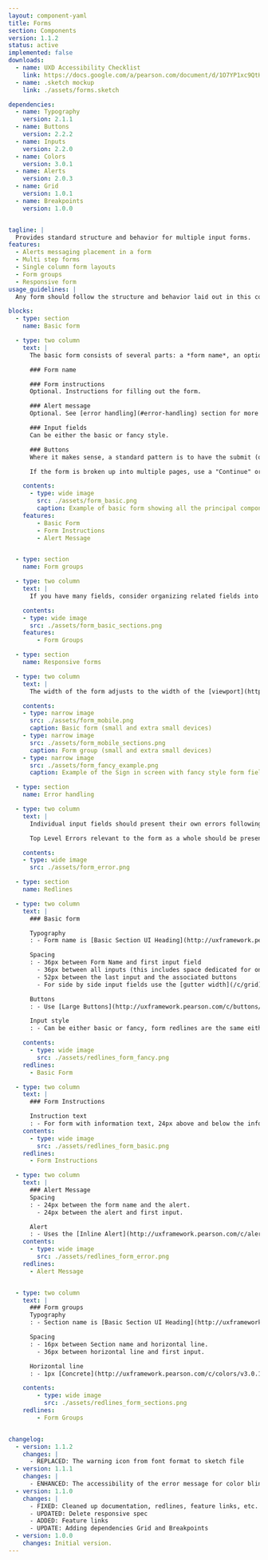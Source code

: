 ```yaml
---
layout: component-yaml
title: Forms
section: Components
version: 1.1.2
status: active
implemented: false
downloads:
  - name: UXD Accessibility Checklist
    link: https://docs.google.com/a/pearson.com/document/d/1O7YP1xc9QtHbVB4sugeWG585RXJbNZIT81H5EBPH9ps/edit?usp=sharing
  - name: .sketch mockup
    link: ./assets/forms.sketch

dependencies:
  - name: Typography
    version: 2.1.1
  - name: Buttons
    version: 2.2.2
  - name: Inputs
    version: 2.2.0
  - name: Colors
    version: 3.0.1
  - name: Alerts
    version: 2.0.3
  - name: Grid
    version: 1.0.1
  - name: Breakpoints
    version: 1.0.0


tagline: |
  Provides standard structure and behavior for multiple input forms.
features:
  - Alerts messaging placement in a form
  - Multi step forms
  - Single column form layouts
  - Form groups
  - Responsive form
usage_guidelines: |
  Any form should follow the structure and behavior laid out in this component.

blocks:
  - type: section
    name: Basic form

  - type: two column
    text: |
      The basic form consists of several parts: a *form name*, an optional set of *form instructions*, an optional *alert message*, one or more *input fields*, and *primary/secondary* action buttons.

      ### Form name

      ### Form instructions
      Optional. Instructions for filling out the form.

      ### Alert message
      Optional. See [error handling](#error-handling) section for more details.

      ### Input fields
      Can be either the basic or fancy style.

      ### Buttons
      Where it makes sense, a standard pattern is to have the submit (or equivalent) button start out as a [default button](http://uxframework.pearson.com/c/buttons/v2.2.2/#buttons--default-button) and become a [primary](http://uxframework.pearson.com/c/buttons/v2.2.2/#buttons--primary-button) or [CTA](http://uxframework.pearson.com/c/buttons/v2.2.2/#buttons--cta-button) button once the form has been completely filled out.

      If the form is broken up into multiple pages, use a "Continue" or "Next" button to advance in the form series. Maintain the same Form Name between each page. You should also include some UI for returning to previous steps in the process, where possible.

    contents:
      - type: wide image
        src: ./assets/form_basic.png
        caption: Example of basic form showing all the principal components
    features:
        - Basic Form
        - Form Instructions
        - Alert Message


  - type: section
    name: Form groups

  - type: two column
    text: |
      If you have many fields, consider organizing related fields into groups. Each group can have a section name. A form group consists of a section name followed by a horizontal line and input fields.

    contents:
    - type: wide image
      src: ./assets/form_basic_sections.png      
    features:
        - Form Groups

  - type: section
    name: Responsive forms

  - type: two column
    text: |
      The width of the form adjusts to the width of the [viewport](http://uxframework.pearson.com/c/breakpoints/).

    contents:
    - type: narrow image
      src: ./assets/form_mobile.png
      caption: Basic form (small and extra small devices)
    - type: narrow image
      src: ./assets/form_mobile_sections.png
      caption: Form group (small and extra small devices)
    - type: narrow image
      src: ./assets/form_fancy_example.png
      caption: Example of the Sign in screen with fancy style form fields

  - type: section
    name: Error handling

  - type: two column
    text: |
      Individual input fields should present their own errors following the styles dictated in the [Inputs component](/c/inputs). Fields with errors should always be accompanied by an error, unless a top level error message is sufficient to understand and fix the problems.

      Top Level Errors relevant to the form as a whole should be presented above the first input and below the form name as an [alert message](http://uxframework.pearson.com/c/forms/v1.1.0-beta.2/#forms--alert-message).

    contents:
    - type: wide image
      src: ./assets/form_error.png   

  - type: section
    name: Redlines

  - type: two column
    text: |
      ### Basic form

      Typography
      : - Form name is [Basic Section UI Heading](http://uxframework.pearson.com/c/typography/v2.1.1/#typography--basic-section-ui-heading)

      Spacing
      : - 36px between Form Name and first input field
        - 36px between all inputs (this includes space dedicated for one line of error text)
        - 52px between the last input and the associated buttons
        - For side by side input fields use the [gutter width](/c/grid) of the current breakpoint as the spacing

      Buttons
      : - Use [Large Buttons](http://uxframework.pearson.com/c/buttons/v2.2.2/#buttons--large-button)

      Input style
      : - Can be either basic or fancy, form redlines are the same either way

    contents:
      - type: wide image
        src: ./assets/redlines_form_fancy.png
    redlines:
      - Basic Form

  - type: two column
    text: |
      ### Form Instructions

      Instruction text
      : - For form with information text, 24px above and below the information text and form title/first input field
    contents:
      - type: wide image
        src: ./assets/redlines_form_basic.png
    redlines:
      - Form Instructions

  - type: two column
    text: |
      ### Alert Message
      Spacing
      : - 24px between the form name and the alert.
        - 24px between the alert and first input.

      Alert
      : - Uses the [Inline Alert](http://uxframework.pearson.com/c/alerts/v2.0.3/#alerts--inline-alert) style, typically in the [Warning/Error variant](http://uxframework.pearson.com/c/alerts/v2.0.3/#alerts--warning-error-alert)
    contents:
      - type: wide image
        src: ./assets/redlines_form_error.png
    redlines:
      - Alert Message


  - type: two column
    text: |
      ### Form groups
      Typography
      : - Section name is [Basic Section UI Heading](http://uxframework.pearson.com/c/typography/v2.1.1/#typography--basic-section-ui-heading)

      Spacing
      : - 16px between Section name and horizontal line.
        - 36px between horizontal line and first input.

      Horizontal line
      : - 1px [Concrete](http://uxframework.pearson.com/c/colors/v3.0.1/#colors--concrete)

    contents:
        - type: wide image
          src: ./assets/redlines_form_sections.png
    redlines:
        - Form Groups


changelog:
  - version: 1.1.2
    changes: |
      - REPLACED: The warning icon from font format to sketch file
  - version: 1.1.1
    changes: |
      - ENHANCED: The accessibility of the error message for color blind users by adding an icon in front of the error message under the input field
  - version: 1.1.0
    changes: |
      - FIXED: Cleaned up documentation, redlines, feature links, etc.
      - UPDATED: Delete responsive spec
      - ADDED: Feature links
      - UPDATE: Adding dependencies Grid and Breakpoints
  - version: 1.0.0
    changes: Initial version.
---
```

